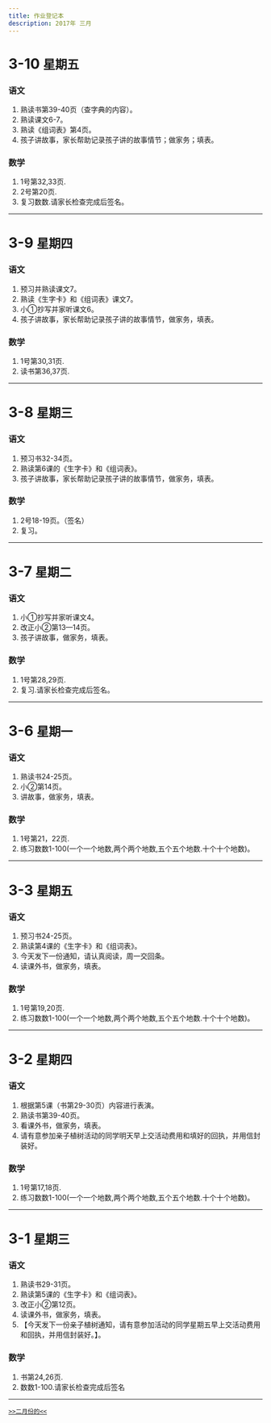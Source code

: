 ```yaml
---
title: 作业登记本
description: 2017年 三月
---
```

# 3-10 `星期五`

### 语文
1. 熟读书第39-40页（查字典的内容）。
2. 熟读课文6-7。
3. 熟读《组词表》第4页。
4. 孩子讲故事，家长帮助记录孩子讲的故事情节；做家务；填表。

### 数学
1. 1号第32,33页.
2. 2号第20页.
3. 复习数数.请家长检查完成后签名。
---

# 3-9 `星期四`

### 语文
1. 预习并熟读课文7。
2. 熟读《生字卡》和《组词表》课文7。
3. 小①抄写并家听课文6。
4. 孩子讲故事，家长帮助记录孩子讲的故事情节，做家务，填表。

### 数学
1. 1号第30,31页.
2. 读书第36,37页.

---

# 3-8 `星期三`

### 语文
1. 预习书32-34页。
2. 熟读第6课的《生字卡》和《组词表》。
3. 孩子讲故事，家长帮助记录孩子讲的故事情节，做家务，填表。

### 数学
1. 2号18-19页。（签名）
2. 复习。

---
# 3-7 `星期二`

### 语文
1. 小①抄写并家听课文4。
2. 改正小②第13—14页。
3. 孩子讲故事，做家务，填表。

### 数学
1. 1号第28,29页.
2. 复习.请家长检查完成后签名。

---

# 3-6 `星期一`
### 语文
1. 熟读书24-25页。
2. 小②第14页。
3. 讲故事，做家务，填表。

### 数学
1. 1号第21，22页.
2. 练习数数1-100(一个一个地数,两个两个地数,五个五个地数.十个十个地数)。

---
# 3-3 `星期五`
### 语文
1. 预习书24-25页。
2. 熟读第4课的《生字卡》和《组词表》。
3. 今天发下一份通知，请认真阅读，周一交回条。
4. 读课外书，做家务，填表。

### 数学
1. 1号第19,20页.
2. 练习数数1-100(一个一个地数,两个两个地数,五个五个地数.十个十个地数)。

---
# 3-2 `星期四`
### 语文
1. 根据第5课（书第29-30页）内容进行表演。
2. 熟读书第39-40页。
3. 看课外书，做家务，填表。
4. 请有意参加亲子植树活动的同学明天早上交活动费用和填好的回执，并用信封装好。

### 数学
1. 1号第17,18页.
2. 练习数数1-100(一个一个地数,两个两个地数,五个五个地数.十个十个地数)。

---
# 3-1 `星期三`
### 语文
1. 熟读书29-31页。
2. 熟读第5课的《生字卡》和《组词表》。
3. 改正小②第12页。
4. 读课外书，做家务，填表。
5. 【今天发下一份亲子植树通知，请有意参加活动的同学星期五早上交活动费用和回执，并用信封装好。】。

### 数学
1. 书第24,26页.
2. 数数1-100.请家长检查完成后签名

---
[`>>二月份的<<`](2017-02)
